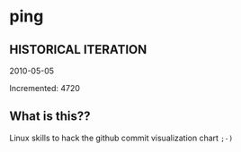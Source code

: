 # ping

## HISTORICAL ITERATION
2010-05-05

Incremented: 4720

## What is this?? 
Linux skills to hack the github commit visualization chart `;-)`
